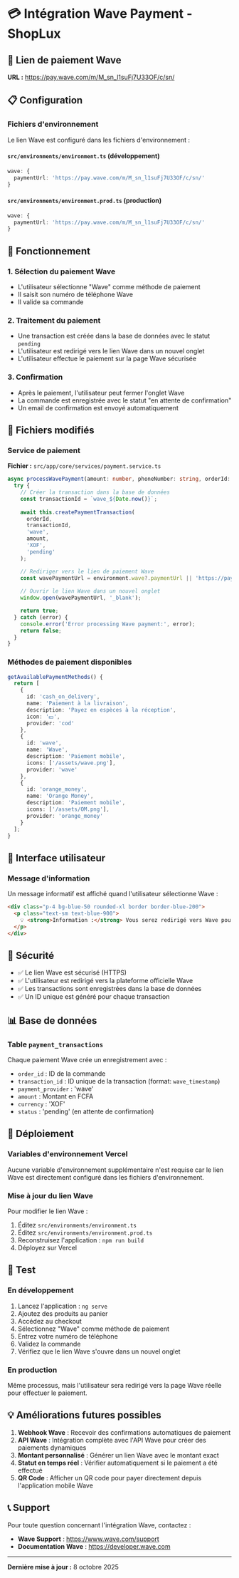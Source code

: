 # 💳 Intégration Wave Payment - ShopLux

## 🔗 Lien de paiement Wave
**URL :** https://pay.wave.com/m/M_sn_l1suFj7U33OF/c/sn/

## 📋 Configuration

### Fichiers d'environnement
Le lien Wave est configuré dans les fichiers d'environnement :

#### `src/environments/environment.ts` (développement)
```typescript
wave: {
  paymentUrl: 'https://pay.wave.com/m/M_sn_l1suFj7U33OF/c/sn/'
}
```

#### `src/environments/environment.prod.ts` (production)
```typescript
wave: {
  paymentUrl: 'https://pay.wave.com/m/M_sn_l1suFj7U33OF/c/sn/'
}
```

## 🔄 Fonctionnement

### 1. Sélection du paiement Wave
- L'utilisateur sélectionne "Wave" comme méthode de paiement
- Il saisit son numéro de téléphone Wave
- Il valide sa commande

### 2. Traitement du paiement
- Une transaction est créée dans la base de données avec le statut `pending`
- L'utilisateur est redirigé vers le lien Wave dans un nouvel onglet
- L'utilisateur effectue le paiement sur la page Wave sécurisée

### 3. Confirmation
- Après le paiement, l'utilisateur peut fermer l'onglet Wave
- La commande est enregistrée avec le statut "en attente de confirmation"
- Un email de confirmation est envoyé automatiquement

## 📁 Fichiers modifiés

### Service de paiement
**Fichier :** `src/app/core/services/payment.service.ts`

```typescript
async processWavePayment(amount: number, phoneNumber: string, orderId: string): Promise<boolean> {
  try {
    // Créer la transaction dans la base de données
    const transactionId = `wave_${Date.now()}`;
    
    await this.createPaymentTransaction(
      orderId,
      transactionId,
      'wave',
      amount,
      'XOF',
      'pending'
    );

    // Rediriger vers le lien de paiement Wave
    const wavePaymentUrl = environment.wave?.paymentUrl || 'https://pay.wave.com/m/M_sn_l1suFj7U33OF/c/sn/';
    
    // Ouvrir le lien Wave dans un nouvel onglet
    window.open(wavePaymentUrl, '_blank');

    return true;
  } catch (error) {
    console.error('Error processing Wave payment:', error);
    return false;
  }
}
```

### Méthodes de paiement disponibles
```typescript
getAvailablePaymentMethods() {
  return [
    {
      id: 'cash_on_delivery',
      name: 'Paiement à la livraison',
      description: 'Payez en espèces à la réception',
      icon: '💵',
      provider: 'cod'
    },
    {
      id: 'wave',
      name: 'Wave',
      description: 'Paiement mobile',
      icons: ['/assets/wave.png'],
      provider: 'wave'
    },
    {
      id: 'orange_money',
      name: 'Orange Money',
      description: 'Paiement mobile',
      icons: ['/assets/OM.png'],
      provider: 'orange_money'
    }
  ];
}
```

## 🎨 Interface utilisateur

### Message d'information
Un message informatif est affiché quand l'utilisateur sélectionne Wave :

```html
<div class="p-4 bg-blue-50 rounded-xl border border-blue-200">
  <p class="text-sm text-blue-900">
    💡 <strong>Information :</strong> Vous serez redirigé vers Wave pour finaliser votre paiement de manière sécurisée.
  </p>
</div>
```

## 🔐 Sécurité

- ✅ Le lien Wave est sécurisé (HTTPS)
- ✅ L'utilisateur est redirigé vers la plateforme officielle Wave
- ✅ Les transactions sont enregistrées dans la base de données
- ✅ Un ID unique est généré pour chaque transaction

## 📊 Base de données

### Table `payment_transactions`
Chaque paiement Wave crée un enregistrement avec :
- `order_id` : ID de la commande
- `transaction_id` : ID unique de la transaction (format: `wave_timestamp`)
- `payment_provider` : 'wave'
- `amount` : Montant en FCFA
- `currency` : 'XOF'
- `status` : 'pending' (en attente de confirmation)

## 🚀 Déploiement

### Variables d'environnement Vercel
Aucune variable d'environnement supplémentaire n'est requise car le lien Wave est directement configuré dans les fichiers d'environnement.

### Mise à jour du lien Wave
Pour modifier le lien Wave :
1. Éditez `src/environments/environment.ts`
2. Éditez `src/environments/environment.prod.ts`
3. Reconstruisez l'application : `npm run build`
4. Déployez sur Vercel

## 📱 Test

### En développement
1. Lancez l'application : `ng serve`
2. Ajoutez des produits au panier
3. Accédez au checkout
4. Sélectionnez "Wave" comme méthode de paiement
5. Entrez votre numéro de téléphone
6. Validez la commande
7. Vérifiez que le lien Wave s'ouvre dans un nouvel onglet

### En production
Même processus, mais l'utilisateur sera redirigé vers la page Wave réelle pour effectuer le paiement.

## 💡 Améliorations futures possibles

1. **Webhook Wave** : Recevoir des confirmations automatiques de paiement
2. **API Wave** : Intégration complète avec l'API Wave pour créer des paiements dynamiques
3. **Montant personnalisé** : Générer un lien Wave avec le montant exact
4. **Statut en temps réel** : Vérifier automatiquement si le paiement a été effectué
5. **QR Code** : Afficher un QR code pour payer directement depuis l'application mobile Wave

## 📞 Support

Pour toute question concernant l'intégration Wave, contactez :
- **Wave Support** : https://www.wave.com/support
- **Documentation Wave** : https://developer.wave.com

---

**Dernière mise à jour :** 8 octobre 2025

